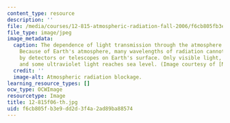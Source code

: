 ```yaml
---
content_type: resource
description: ''
file: /media/courses/12-815-atmospheric-radiation-fall-2006/f6cb805fb3e9dd2d3f4a2ad89ba88574_12-815f06-th.jpg
file_type: image/jpeg
image_metadata:
  caption: The dependence of light transmission through the atmosphere on light wavelength.
    Because of Earth's atmosphere, many wavelengths of radiation cannot be observed
    by detectors or telescopes on Earth's surface. Only visible light, radio waves,
    and some ultraviolet light reaches sea level. (Image courtesy of [NASA](http://www.nasa.gov/).)
  credit: ''
  image-alt: Atmospheric radiation blockage.
learning_resource_types: []
ocw_type: OCWImage
resourcetype: Image
title: 12-815f06-th.jpg
uid: f6cb805f-b3e9-dd2d-3f4a-2ad89ba88574
---
```

